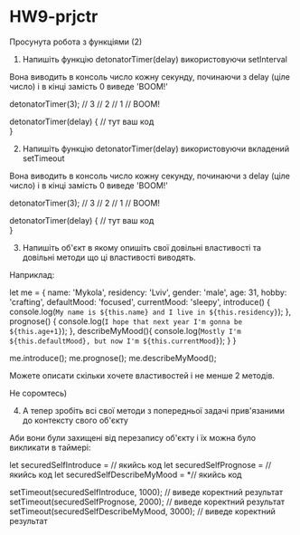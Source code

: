 # HW9-prjctr
Просунута робота з функціями (2)

1. Напишіть функцію detonatorTimer(delay) використовуючи setInterval  

Вона виводить в консоль число кожну секунду, починаючи з delay (ціле число) і в кінці замість 0 виведе 'BOOM!'

detonatorTimer(3);
// 3
// 2
// 1
// BOOM!

detonatorTimer(delay) {
	// тут ваш код	
}

2. Напишіть функцію detonatorTimer(delay) використовуючи вкладений setTimeout  

Вона виводить в консоль число кожну секунду, починаючи з delay (ціле число) і в кінці замість 0 виведе 'BOOM!'

detonatorTimer(3);
// 3
// 2
// 1
// BOOM!

detonatorTimer(delay) {
	// тут ваш код	
}

3. Напишіть об'єкт в якому опишіть свої довільні властивості та довільні методи що ці властивості виводять. 

Наприклад:

let me = {
	name: 'Mykola',
	residency: 'Lviv',
	gender: 'male',
	age: 31,
	hobby: 'crafting',
	defaultMood: 'focused',
	currentMood: 'sleepy',
	introduce() {
		console.log(`My name is ${this.name} and I live in ${this.residency}`);
	},
	prognose() {
		console.log(`I hope that next year I'm gonna be ${this.age+1}`);
	},
	describeMyMood(){
		console.log(`Mostly I'm ${this.defaultMood}, but now I'm ${this.currentMood}`);
	}
}

me.introduce();
me.prognose();
me.describeMyMood();

Можете описати скільки хочете властивостей і не менше 2 методів.

Не соромтесь)

4. А тепер зробіть всі свої методи з попередньої задачі прив'язаними до контексту свого об'єкту

Аби вони були захищені від перезапису об'єкту і їх можна було викликати в таймері:

let securedSelfIntroduce = // якийсь код
let securedSelfPrognose = // якийсь код
let securedSelfDescribeMyMood = *// якийсь код

setTimeout(securedSelfIntroduce, 1000); // виведе коректний результат
setTimeout(securedSelfPrognose, 2000); // виведе коректний результат
setTimeout(securedSelfDescribeMyMood, 3000); // виведе коректний результат
